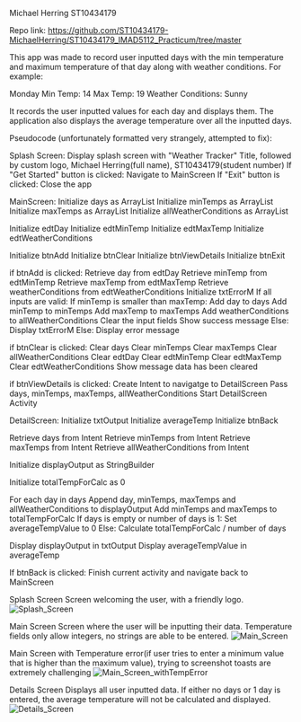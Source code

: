 Michael Herring
ST10434179

Repo link: https://github.com/ST10434179-MichaelHerring/ST10434179_IMAD5112_Practicum/tree/master

This app was made to record user inputted days with the min temperature and maximum temperature of that day along with weather conditions.
For example:

Monday
Min Temp: 14
Max Temp: 19
Weather Conditions: Sunny

It records the user inputted values for each day and displays them.
The application also displays the average temperature over all the inputted days.

Pseudocode (unfortunately formatted very strangely, attempted to fix):

Splash Screen:
Display splash screen with "Weather Tracker" Title, followed by custom logo, Michael Herring(full name), ST10434179(student number)
If "Get Started" button is clicked:
  Navigate to MainScreen
If "Exit" button is clicked:
Close the app

MainScreen:
Initialize days as ArrayList<String>
Initialize minTemps as ArrayList<Int>
Initialize maxTemps as ArrayList<Int>
Initialize allWeatherConditions as ArrayList<String>

Initialize edtDay
Initialize edtMinTemp
Initialize edtMaxTemp
Initialize edtWeatherConditions

Initialize btnAdd
Initialize btnClear
Initialize btnViewDetails
Initialize btnExit

if btnAdd is clicked:
	Retrieve day from edtDay
	Retrieve minTemp from edtMinTemp
	Retrieve maxTemp from edtMaxTemp
	Retrieve weatherConditions from edtWeatherConditions
	Initialize txtErrorM
	If all inputs are valid:
		If minTemp is smaller than maxTemp:
			Add day to days
			Add minTemp to minTemps
			Add maxTemp to maxTemps
			Add weatherConditions to allWeatherConditions
			Clear the input fields
			Show success message
		Else:
		Display txtErrorM
	Else:
	Display error message
	
	
if btnClear is clicked:
	Clear days
	Clear minTemps
	Clear maxTemps
	Clear allWeatherConditions
	Clear edtDay
	Clear edtMinTemp
	Clear edtMaxTemp
	Clear edtWeatherConditions
	Show message data has been cleared
	
	
if btnViewDetails is clicked:
	Create Intent to navigatge to DetailScreen
	Pass days, minTemps, maxTemps, allWeatherConditions
	Start DetailScreen Activity
	
	
DetailScreen:
Initialize txtOutput
Initialize averageTemp
Initialize btnBack

Retrieve days from Intent
Retrieve minTemps from Intent
Retrieve maxTemps from Intent
Retrieve allWeatherConditions from Intent

Initialize displayOutput as StringBuilder

Initialize totalTempForCalc as 0

For each day in days
	Append day, minTemps, maxTemps and allWeatherConditions to displayOutput
	Add minTemps and maxTemps to totalTempForCalc
	If days is empty or number of days is 1:
		Set averageTempValue to 0
	Else:
		Calculate totalTempForCalc / number of days
		
Display displayOutput in txtOutput
Display averageTempValue in averageTemp


If btnBack is clicked:
Finish current activity and navigate back to MainScreen



Splash Screen
Screen welcoming the user, with a friendly logo. 
![Splash_Screen](https://github.com/ST10434179-MichaelHerring/ST10434179_IMAD5112_Practicum/assets/164514448/62486c82-a5b9-4518-a2e9-1676bf070953)

Main Screen
Screen where the user will be inputting their data. Temperature fields only allow integers, no strings are able to be entered.
![Main_Screen](https://github.com/ST10434179-MichaelHerring/ST10434179_IMAD5112_Practicum/assets/164514448/092d7ad4-040a-4cee-9bd7-0e5730f1b4c4)

Main Screen with Temperature error(if user tries to enter a minimum value that is higher than the maximum value), trying to screenshot toasts are extremely challenging
![Main_Screen_withTempError](https://github.com/ST10434179-MichaelHerring/ST10434179_IMAD5112_Practicum/assets/164514448/bbcccc25-623f-4b56-b2bb-a5e78805728c)

Details Screen
Displays all user inputted data. If either no days or 1 day is entered, the average temperature will not be calculated and displayed.
![Details_Screen](https://github.com/ST10434179-MichaelHerring/ST10434179_IMAD5112_Practicum/assets/164514448/8820618c-e244-4938-917b-dae754c01b86)






 
